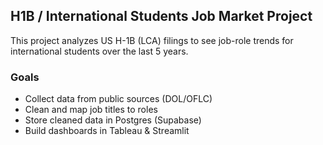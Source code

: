 ## H1B / International Students Job Market Project

This project analyzes US H-1B (LCA) filings to see job-role trends for international students over the last 5 years.

### Goals
- Collect data from public sources (DOL/OFLC)
- Clean and map job titles to roles
- Store cleaned data in Postgres (Supabase)
- Build dashboards in Tableau & Streamlit

